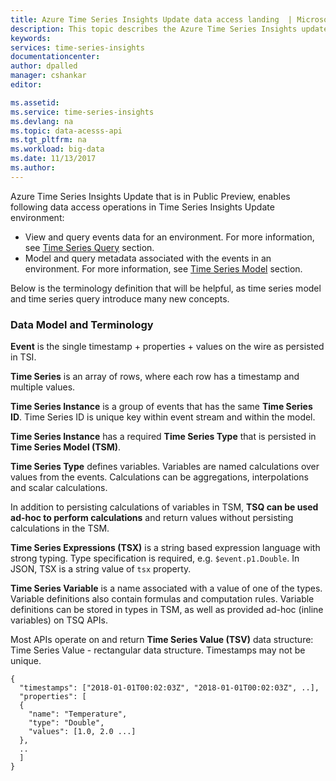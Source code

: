 ```yaml
---
title: Azure Time Series Insights Update data access landing  | Microsoft Docs
description: This topic describes the Azure Time Series Insights update data access
keywords:
services: time-series-insights
documentationcenter:
author: dpalled
manager: cshankar
editor: 

ms.assetid:
ms.service: time-series-insights
ms.devlang: na
ms.topic: data-acesss-api
ms.tgt_pltfrm: na
ms.workload: big-data
ms.date: 11/13/2017
ms.author: 
---
```

Azure Time Series Insights Update that is in Public Preview, enables following data access operations in Time Series Insights Update environment:
* View and query events data for an environment. For more information, see [Time Series Query](time-series-insights-reference-update-tsq.md) section.
* Model and query metadata associated with the events in an environment. For more information, see [Time Series Model](time-series-insights-reference-update-tsm.md) section.

Below is the terminology definition that will be helpful, as time series model and time series query introduce many new concepts.

### **Data Model and Terminology**

**Event** is the single timestamp + properties + values on the wire as persisted in TSI.

**Time Series** is an array of rows, where each row has a timestamp and multiple values.

**Time Series Instance** is a group of events that has the same **Time Series ID**. Time Series ID is unique key within event stream and within the model.

**Time Series Instance** has a required **Time Series Type** that is persisted in **Time Series Model (TSM)**.

**Time Series Type** defines variables. Variables are named calculations over values from the events.
Calculations can be aggregations, interpolations and scalar calculations.

In addition to persisting calculations of variables in TSM, **TSQ can be used ad-hoc to perform calculations** and return values without
persisting calculations in the TSM.

**Time Series Expressions (TSX)** is a string based expression language with strong typing. Type specification is required, e.g. `$event.p1.Double`. In JSON, TSX is a string value of `tsx` property.

**Time Series Variable** is a name associated with a value of one of the types. Variable definitions also contain formulas and computation rules.
Variable definitions can be stored in types in TSM, as well as provided ad-hoc (inline variables) on TSQ APIs.

Most APIs operate on and return **Time Series Value (TSV)** data structure:
Time Series Value - rectangular data structure.
Timestamps may not be unique.

```
{
  "timestamps": ["2018-01-01T00:02:03Z", "2018-01-01T00:02:03Z", ..],
  "properties": [
  {
    "name": "Temperature",
    "type": "Double",
    "values": [1.0, 2.0 ...]
  },
  ..
  ]
}

```
